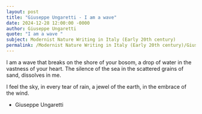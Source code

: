 ```yaml
---
layout: post
title: "Giuseppe Ungaretti - I am a wave"
date: 2024-12-28 12:00:00 -0000
author: Giuseppe Ungaretti
quote: "I am a wave "
subject: Modernist Nature Writing in Italy (Early 20th century)
permalink: /Modernist Nature Writing in Italy (Early 20th century)/Giuseppe Ungaretti/Giuseppe Ungaretti - I am a wave
---
```


I am a wave 
that breaks
on the shore
of your bosom,
a drop of water
in the vastness
of your heart.
The silence of the sea
in the scattered grains of sand,
dissolves in me.

I feel the sky,
in every tear of rain,
a jewel of the earth,
in the embrace of the wind.

- Giuseppe Ungaretti
